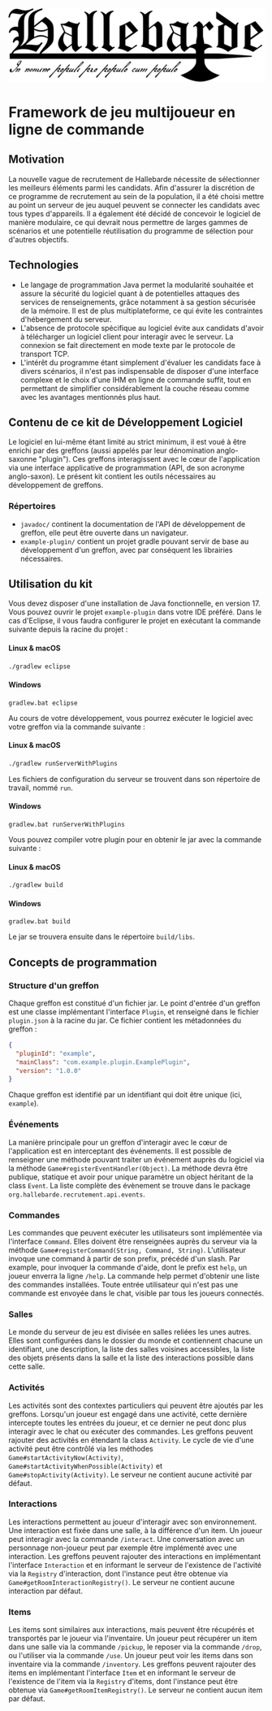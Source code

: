 ![Logo Hallebarde](images/Hallebarde.png)

# Framework de jeu multijoueur en ligne de commande

## Motivation
La nouvelle vague de recrutement de Hallebarde nécessite
de sélectionner les meilleurs éléments parmi les candidats.
Afin d'assurer la discrétion de ce programme de recrutement au sein de la population,
il a été choisi mettre au point un serveur de jeu
auquel peuvent se connecter les candidats avec tous types d'appareils.
Il a également été décidé de concevoir le logiciel de manière modulaire,
ce qui devrait nous permettre de larges gammes de scénarios
et une potentielle réutilisation du programme de sélection pour d'autres objectifs.

## Technologies
- Le langage de programmation Java permet la modularité souhaitée et assure la sécurité
du logiciel quant à de potentielles attaques des services de renseignements,
grâce notamment à sa gestion sécurisée de la mémoire.
Il est de plus multiplateforme, ce qui évite les contraintes d'hébergement du serveur.
- L'absence de protocole spécifique au logiciel évite aux candidats
d'avoir à télécharger un logiciel client pour interagir avec le serveur.
La connexion se fait directement en mode texte par le protocole de transport TCP.
- L'intérêt du programme étant simplement d'évaluer les candidats
face à divers scénarios, il n'est pas indispensable de disposer d'une interface complexe et le choix d'une
IHM en ligne de commande suffit, tout en permettant de simplifier considérablement la couche réseau comme
avec les avantages mentionnés plus haut.

## Contenu de ce kit de Développement Logiciel
Le logiciel en lui-même étant limité au strict minimum, il est voué à être enrichi par des greffons
(aussi appelés par leur dénomination anglo-saxonne "plugin"). Ces greffons interagissent avec le cœur
de l'application via une interface applicative de programmation (API, de son acronyme anglo-saxon).
Le présent kit contient les outils nécessaires au développement de greffons.

### Répertoires
- `javadoc/` continent la documentation de l'API de développement de greffon,
elle peut être ouverte dans un navigateur.
- `example-plugin/` contient un projet gradle pouvant servir de base au développement d'un greffon,
avec par conséquent les librairies nécessaires.

## Utilisation du kit
Vous devez disposer d'une installation de Java fonctionnelle, en version 17.
Vous pouvez ouvrir le projet `example-plugin` dans votre IDE préféré.
Dans le cas d'Eclipse, il vous faudra configurer le projet en exécutant la commande suivante depuis la
racine du projet :

#### Linux & macOS
```bash
./gradlew eclipse
```

#### Windows
```dos
gradlew.bat eclipse
```

Au cours de votre développement, vous pourrez exécuter le logiciel avec votre greffon
via la commande suivante :

#### Linux & macOS
```bash
./gradlew runServerWithPlugins
```

Les fichiers de configuration du serveur se trouvent dans son répertoire de travail,
nommé `run`.

#### Windows
```dos
gradlew.bat runServerWithPlugins
```

Vous pouvez compiler votre plugin pour en obtenir le jar avec la commande suivante :

#### Linux & macOS
```bash
./gradlew build
```

#### Windows
```dos
gradlew.bat build
```

Le jar se trouvera ensuite dans le répertoire `build/libs`.

## Concepts de programmation

### Structure d'un greffon
Chaque greffon est constitué d'un fichier jar.
Le point d'entrée d'un greffon est une classe implémentant l'interface `Plugin`,
et renseigné dans le fichier `plugin.json` à la racine du jar.
Ce fichier contient les métadonnées du greffon : 
```json
{
  "pluginId": "example",
  "mainClass": "com.example.plugin.ExamplePlugin",
  "version": "1.0.0"
}
```
Chaque greffon est identifié par un identifiant qui doit être unique (ici, `example`).

### Événements
La manière principale pour un greffon d'interagir avec le cœur de l'application est en interceptant
des événements. Il est possible de renseigner une méthode pouvant traiter un événement auprès du logiciel
via la méthode `Game#registerEventHandler(Object)`. La méthode devra être publique, statique
et avoir pour unique paramètre un object héritant de la class `Event`.
La liste complète des évènement se trouve dans le package `org.hallebarde.recrutement.api.events`.

### Commandes
Les commandes que peuvent exécuter les utilisateurs sont implémentée via l'interface `Command`.
Elles doivent être renseignées auprès du serveur via la méthode
`Game#registerCommand(String, Command, String)`.
L'utilisateur invoque une command à partir de son prefix, précédé d'un slash.
Par example, pour invoquer la commande d'aide, dont le prefix est `help`,
un joueur enverra la ligne `/help`.
La commande help permet d'obtenir une liste des commandes installées.
Toute entrée utilisateur qui n'est pas une commande est envoyée dans le chat,
visible par tous les joueurs connectés.

### Salles
Le monde du serveur de jeu est divisée en salles reliées les unes autres.
Elles sont configurées dans le dossier du monde et contiennent chacune un identifiant, une description,
la liste des salles voisines accessibles, la liste des objets présents dans la salle et la liste des
interactions possible dans cette salle.

### Activités
Les activités sont des contextes particuliers qui peuvent être ajoutés par les greffons.
Lorsqu'un joueur est engagé dans une activité, cette dernière intercepte toutes les entrées du joueur,
et ce dernier ne peut donc plus interagir avec le chat ou exécuter des commandes.
Les greffons peuvent rajouter des activités en étendant la class `Activity`.
Le cycle de vie d'une activité peut être contrôlé via les méthodes `Game#startActivityNow(Activity)`,
`Game#startActivityWhenPossible(Activity)` et `Game#stopActivity(Activity)`.
Le serveur ne contient aucune activité par défaut.

### Interactions
Les interactions permettent au joueur d'interagir avec son environnement.
Une interaction est fixée dans une salle, à la différence d'un item.
Un joueur peut interagir avec la commande `/interact`.
Une conversation avec un personnage non-joueur peut par exemple être implémenté avec une interaction.
Les greffons peuvent rajouter des interactions en implémentant l'interface `Interaction` et en informant
le serveur de l'existence de l'activité via la `Registry` d'interaction,
dont l'instance peut être obtenue via `Game#getRoomInteractionRegistry()`.
Le serveur ne contient aucune interaction par défaut.


### Items
Les items sont similaires aux interactions, mais peuvent être récupérés et transportés par le joueur
via l'inventaire.
Un joueur peut récupérer un item dans une salle via la commande `/pickup`,
le reposer via la commande `/drop`, ou l'utiliser via la commande `/use`.
Un joueur peut voir les items dans son inventaire via la commande `/inventory`.
Les greffons peuvent rajouter des items en implémentant l'interface `Item` et en informant
le serveur de l'existence de l'item via la `Registry` d'items,
dont l'instance peut être obtenue via `Game#getRoomItemRegistry()`.
Le serveur ne contient aucun item par défaut.
